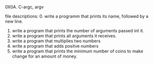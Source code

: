 0X0A. C-argc, argv

file descriptions:
0. write a programm that prints its name, followed by a new line.
1. write a program that prints the number of arguments passed int it.
2. write a program that prints all arguments it receives.
3. write a program that multiplies two numbers
4. write a program that adds positve numbers
5. write a program that prints the minimum number of coins to make change for an amount of money.
